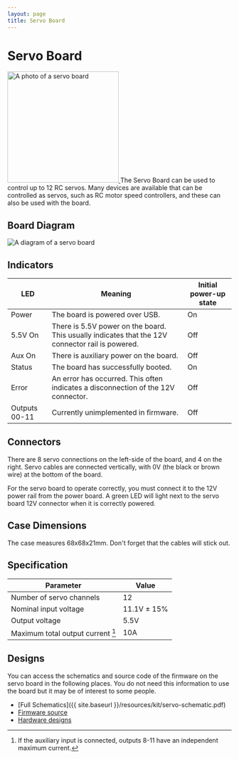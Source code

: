 ```yaml
---
layout: page
title: Servo Board
---
```


Servo Board
===========

<a href="{{ site.baseurl }}/images/content/kit/sbv4.png">
	<img src="{{ site.baseurl }}/images/content/kit/sbv4.png" alt="A photo of a servo board" title="The Servo Board, click to view larger" width="250px" class="right" />
</a>
The Servo Board can be used to control up to 12 RC servos.
Many devices are available that can be controlled as servos, such as RC motor speed controllers, and these can also be used with the board.

Board Diagram
-------------
<img src="{{ site.baseurl }}/images/content/kit/servo_board_v4_diagram.png" alt="A diagram of a servo board" />

Indicators
----------

| LED           | Meaning                                                                                          | Initial power-up state |
| ------------- | ------------------------------------------------------------------------------------------------ | ---------------------- |
| Power         | The board is powered over USB.                                                                   | On                     |
| 5.5V On       | There is 5.5V power on the board. This usually indicates that the 12V connector rail is powered. | Off                    |
| Aux On        | There is auxiliary power on the board.                                                           | Off                    |
| Status        | The board has successfully booted.                                                               | On                     |
| Error         | An error has occurred. This often indicates a disconnection of the 12V connector.                | Off                    |
| Outputs 00-11 | Currently unimplemented in firmware.                                                             | Off                    |

Connectors
----------

There are 8 servo connections on the left-side of the board, and 4 on the right. Servo cables are connected vertically, with 0V (the black or brown wire) at the bottom of the board.

For the servo board to operate correctly, you must connect it to the 12V power
rail from the power board. A green LED will light next to the servo board 12V
connector when it is correctly powered.

Case Dimensions
---------------

The case measures 68x68x21mm. Don't forget that the cables will stick out.

Specification
-------------

|  Parameter                               |   Value   |
|------------------------------------------|-----------|
| Number of servo channels                 | 12        |
| Nominal input voltage                    | 11.1V ± 15% |
| Output voltage                           | 5.5V      |
| Maximum total output current [^1]        | 10A       |

[^1]: If the auxiliary input is connected, outputs 8-11 have an independent maximum current.

Designs
-------

You can access the schematics and source code of the firmware on the servo board in the following places.
You do not need this information to use the board but it may be of interest to some people.

* [Full Schematics]({{ site.baseurl }}/resources/kit/servo-schematic.pdf)
* [Firmware source](https://www.studentrobotics.org/cgit/boards/servo-v4-fw.git/)
* [Hardware designs](https://www.studentrobotics.org/cgit/boards/servo-v4-hw.git/)
